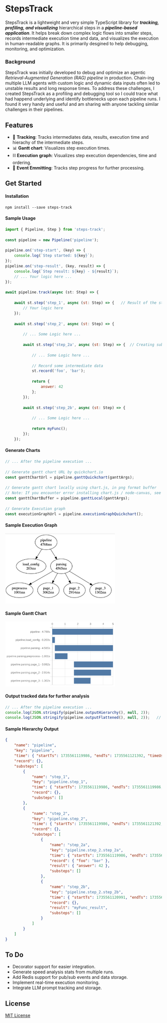 # StepsTrack

StepsTrack is a lightweight and very simple TypeScript library for ***tracking, profiling, and visualizing*** hierarchical steps in a ***pipeline-based application***. It helps break down complex logic flows into smaller steps, records intermediate execution time and data, and visualizes the execution in human-readable graphs. It is primarily desgined to help debugging, monitoring, and optimization.

### Background
StepsTrack was initially developed to debug and optimize an agentic *Retrieval-Augmented Generation (RAG) pipeline* in production. Chain-ing multiple LLM agents with custom logic and dynamic data inputs often led to unstable results and long response times. To address these challenges, I created StepsTrack as a profiling and debugging tool so I could trace what had happend underlying and identify bottlenecks upon each pipeline runs. I found it very handy and useful and am sharing with anyone tackling similar challenges in their pipelines.

## Features

- 👣 **Tracking**: Tracks intermediates data, results, execution time and hierachy of the intermediate steps.
- 📊 **Gantt chart**: Visualizes step execution times.
- ⛓️ **Execution graph**: Visualizes step execution dependencies, time and ordering.
- 🎯 **Event Emmitting**: Tracks step progress for further processing.

## Get Started

#### Installation
```
npm install --save steps-track
```

#### Sample Usage
```js
import { Pipeline, Step } from 'steps-track';

const pipeline = new Pipeline('pipeline');

pipeline.on('step-start', (key) => {
    console.log(`Step started: ${key}`);
});
pipeline.on('step-result', (key, result) => {   
    console.log(`Step result: ${key} - ${result}`);
    // ... Your logic here ...
});

await pipeline.track(async (st: Step) => {
    
    await st.step('step_1', async (st: Step) => {   // Result of the step will be automatically recorded
        // Your logic here
    });

    await st.step('step_2', async (st: Step) => {

        // ... Some Logic here ...

        await st.step('step_2a', async (st: Step) => {  // Creating sub-step step_2a from from step_2

            // ... Some Logic here ...

            // Record some intermediate data
            st.record('foo', 'bar');

            return {
                answer: 42
            };
        });

        await st.step('step_2b', async (st: Step) => {

            // ... Some Logic here ...

            return myFunc();
        });
    });
```

#### Generate Charts
```js
// ... After the pipeline execution ...

// Generate gantt chart URL by quickchart.io
const ganttChartUrl = pipeline.ganttQuickchart(ganttArgs);  

// Generate gantt chart locally using chart.js, in png format buffer
// Note: If you encounter error installing chart.js / node-canvas, see https://github.com/Automattic/node-canvas/wiki#installation-guides
const ganttChartBuffer = pipeline.ganttLocal(ganttArgs);    

// Generate Execution graph
const executionGraphUrl = pipeline.executionGraphQuickchart();  
```

#### Sample Execution Graph
<img src="./sample/execution-graph.png" width="70%">

#### Sample Gantt Chart
<img src="./sample/gantt-chart.png" width="70%">


#### Output tracked data for further analysis
```js
// ... After the pipeline execution ...
console.log(JSON.stringify(pipeline.outputHierarchy(), null, 2));
console.log(JSON.stringify(pipeline.outputFlattened(), null, 2));   // Sometimes you may find it useful to flatten the output
```

#### Sample Hierarchy Output
```json
{
    "name": "pipeline",
    "key": "pipeline",
    "time": { "startTs": 1735561119986, "endTs": 1735561121392, "timeUsageMs": 1406 },
    "record": {},
    "substeps": [
        {
            "name": "step_1",
            "key": "pipeline.step_1",
            "time": { "startTs": 1735561119986, "endTs": 1735561119986, "timeUsageMs": 0 },
            "record": {},
            "substeps": []
        },
        {
            "name": "step_2",
            "key": "pipeline.step_2",
            "time": { "startTs": 1735561119986, "endTs": 1735561121392, "timeUsageMs": 1406 },
            "record": {},
            "substeps": [
                {
                    "name": "step_2a",
                    "key": "pipeline.step_2.step_2a",
                    "time": { "startTs": 1735561119986, "endTs": 1735561120991, "timeUsageMs": 1005 },
                    "record": { "foo": "bar" },
                    "result": { "answer": 42 },
                    "substeps": []
                },
                {
                    "name": "step_2b",
                    "key": "pipeline.step_2.step_2b",
                    "time": { "startTs": 1735561120991, "endTs": 1735561121392, "timeUsageMs": 401 },
                    "record": {},
                    "result": "myFunc_result",
                    "substeps": []
                }
            ]
        }
    ]
}
```


## To Do
- Decorator support for easier integration.
- Generate speed analysis stats from multiple runs.
- Add Redis support for pub/sub events and data storage.
- Implement real-time execution monitoring.
- Integrate LLM prompt tracking and storage.

## License
[MIT License](LICENSE)
